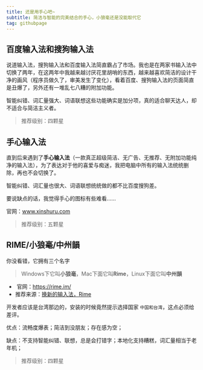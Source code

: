```yaml
---
title: 还是用手心吧~
subtitle: 简洁与智能的完美结合的手心，小狼毫还是没能取代它
tag: githubpage	
---
```


## 百度输入法和搜狗输入法

说道输入法，搜狗输入法和百度输入法简直霸占了市场。我也是在两家书输入法中切换了两年，在这两年中我越来越讨厌花里胡哨的东西，越来越喜欢简洁的设计干净的画风（程序员做久了，审美发生了变化），看着百度、搜狗输入法的页面简直是丑爆了，另外还有一堆乱七八糟的附加功能。

智能纠错、词汇量强大、词语联想这些功能确实是加分项，真的适合聊天达人，却不适合与简洁主义者。

> 推荐级别：四颗星

## 手心输入法

直到后来遇到了**手心输入法**（一款真正超级简洁、无广告、无推荐、无附加功能纯净的输入法），为了表达对于他的喜爱与痴迷，我把电脑中所有的输入法统统删除，再也不会切换了。

智能纠错、词汇量也很大、词语联想统统做的都不比百度搜狗差。

要说缺点的话，我觉得手心的图标有些难看……

官网：www.xinshuru.com

> 推荐级别：五颗星

## RIME/小狼毫/中州韻

你没看错，它拥有三个名字

> Windows下它叫**小狼毫**，Mac下面它叫**Rime**，Linux下面它叫**中州韻**

- ​	官网：https://rime.im/
- 推荐来源：[换新的输入法，Rime](https://www.barretlee.com/blog/2015/11/20/new-input-methed-rime/)

开发者应该是台湾那边的，安装的时候竟然提示选择国家 `中国和台湾`，这点必须给差评。

优点：流畅度爆表；简洁到没朋友；存在感为空；

缺点：不支持智能纠错、联想，总是会打错字；本地化支持糟糕，词汇量相当于老年机；

> 推荐级别：四颗星